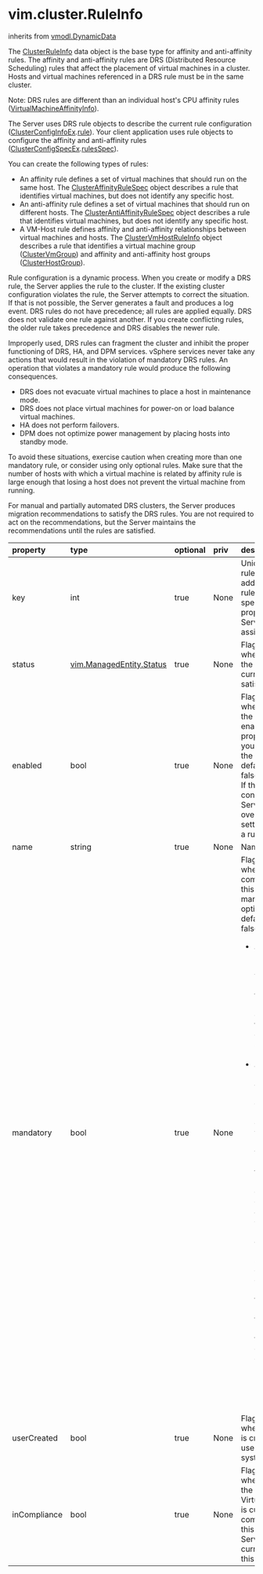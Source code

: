 vim.cluster.RuleInfo
====================
inherits from [vmodl.DynamicData](docs/vmodl.DynamicData.md)


The <a href="vim.cluster.RuleInfo.md">ClusterRuleInfo</a> data object is the base type for affinity  and anti-affinity rules. The affinity and anti-affinity rules  are DRS (Distributed Resource Scheduling) rules that affect the placement  of virtual machines in a cluster. Hosts and virtual machines referenced  in a DRS rule must be in the same cluster.  <p>  Note: DRS rules are different than an individual host's CPU affinity rules  (<a href="vim.vm.AffinityInfo.md">VirtualMachineAffinityInfo</a>).  <p>  The Server uses DRS rule objects to describe the current rule configuration  (<a href="vim.cluster.ConfigInfoEx.md">ClusterConfigInfoEx</a>.<a href="vim.cluster.ConfigInfoEx.md#rule">rule</a>).  Your client application uses rule objects to configure the affinity and  anti-affinity rules  (<a href="vim.cluster.ConfigSpecEx.md">ClusterConfigSpecEx</a>.<a href="vim.cluster.ConfigSpecEx.md#rulesSpec">rulesSpec</a>).  <p>  You can create the following types of rules:  <ul>  <li>An affinity rule defines a set of virtual machines that should run  on the same host.  The <a href="vim.cluster.AffinityRuleSpec.md">ClusterAffinityRuleSpec</a> object describes a rule that  identifies virtual machines, but does not identify any specific host.</li>  <li>An anti-affinity rule defines a set of virtual machines that should run  on different hosts.  The <a href="vim.cluster.AntiAffinityRuleSpec.md">ClusterAntiAffinityRuleSpec</a> object describes a rule that  identifies virtual machines, but does not identify any specific host.</li>  <li>A VM-Host rule defines affinity and anti-affinity relationships between  virtual machines and hosts.  The <a href="vim.cluster.VmHostRuleInfo.md">ClusterVmHostRuleInfo</a> object describes a rule that identifies  a virtual machine group (<a href="vim.cluster.VmGroup.md">ClusterVmGroup</a>) and affinity and  anti-affinity host groups (<a href="vim.cluster.HostGroup.md">ClusterHostGroup</a>).</li>  </ul>  <p>  Rule configuration is a dynamic process. When you create or modify a DRS rule,  the Server applies the rule to the cluster. If the existing cluster configuration  violates the rule, the Server attempts to correct the situation. If that is not  possible, the Server generates a fault and produces a log event.  DRS rules do not have precedence; all rules are applied equally.  DRS does not validate one rule against another. If you create conflicting  rules, the older rule takes precedence and DRS disables the newer rule.  <p>  Improperly used, DRS rules can fragment the cluster and inhibit the proper  functioning of DRS, HA, and DPM services. vSphere services never  take any actions that would result in the violation of mandatory DRS rules.  An operation that violates a mandatory rule would produce the following  consequences.  <ul>    <li>DRS does not evacuate virtual machines to place a host in maintenance        mode.</li>    <li>DRS does not place virtual machines for power-on or load balance virtual        machines.</li>    <li>HA does not perform failovers.</li>    <li>DPM does not optimize power management by placing hosts into standby        mode.</li>    </ul>  <p>  To avoid these situations, exercise caution when creating more than one  mandatory rule, or consider using only optional rules. Make sure that  the number of hosts with which a virtual machine is related by affinity rule  is large enough that losing a host does not prevent the virtual machine  from running.  <p>  For manual and partially automated DRS clusters, the Server produces migration  recommendations to satisfy the DRS rules. You are not required to act on the  recommendations, but the Server maintains the recommendations until the rules  are satisfied.

| property | type | optional | priv | desc |
|:---------|:-----|:---------|:-----|:-----|
| key | int | true | None | Unique ID for rules. When adding a new rule, do not specify this property.   The Server will assign the key. |
| status | [vim.ManagedEntity.Status](vim.ManagedEntity.Status.md "vim.ManagedEntity.Status") | true | None | Flag to indicate whether or not the rule is currently satisfied. |
| enabled | bool | true | None | Flag to indicate whether or not the rule is enabled. Set this property  when you configure the rule. The default value is false (disabled).  If there is a rule conflict, the Server can override the setting to disable  a rule. |
| name | string | true | None | Name of the rule. |
| mandatory | bool | true | None | Flag to indicate whether compliance with this rule is mandatory or optional.  The default value is false (optional).  <ul>  <li>A mandatory rule will prevent a virtual machine from being powered on  or migrated to a host that does not satisfy the rule.  <li>An optional rule specifies a preference. DRS takes an optional rule  into consideration when it places a virtual machine in the cluster.  DRS will act on an optional rule as long as it does not impact  the ability of the host to satisfy current CPU or memory requirements  for virtual machines on the system. (As long as the operation does not  cause any host to be more than 100% utilized.)  </ul> |
| userCreated | bool | true | None | Flag to indicate whether the rule is created by the user or the system. |
| inCompliance | bool | true | None | Flag to indicate whether or not the placement of Virtual Machines is currently  in compliance with this rule. The Server does not currently use this property. |


